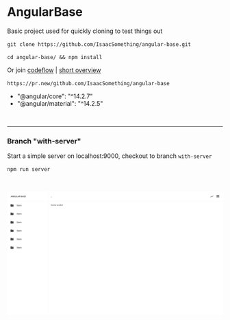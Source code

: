 # AngularBase

Basic project used for quickly cloning to test things out

```
git clone https://github.com/IsaacSomething/angular-base.git
```

```
cd angular-base/ && npm install
```

Or join [codeflow](https://stackblitz.com/codeflow/beta) | [short overview](https://www.youtube.com/watch?v=b7C_NGgPPTc)

```
https://pr.new/github.com/IsaacSomething/angular-base
```

- "@angular/core": "^14.2.7"
- "@angular/material": "^14.2.5"

<br />
<hr />

### Branch "with-server"

Start a simple server on localhost:9000, checkout to branch `with-server`

```
npm run server
```

<br />

![alt text](./src/assets/demo.png)
